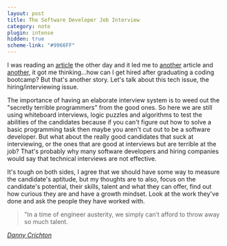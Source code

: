 ```yaml
---
layout: post
title: The Software Developer Job Interview
category: note
plugin: intense
hidden: true
scheme-link: "#9966FF"
---
```

I was reading an <a href="http://techcrunch.com/2015/03/08/on-secretly-terrible-engineers/">article</a> the other day and it led me to <a href="http://sockpuppet.org/blog/2015/03/06/the-hiring-post/">another</a> article and <a href="http://blog.codinghorror.com/why-cant-programmers-program/">another</a>, it got me thinking...how can I get hired after graduating a coding bootcamp? But that's another story. Let's talk about this tech issue, the hiring/interviewing issue.

The importance of having an elaborate interview system is to weed out the "secretly terrible programmers" from the good ones. So here we are still using whiteboard interviews, logic puzzles and algorithms to test the abilities of the candidates because if you can't figure out how to solve a basic programming task then maybe you aren't cut out to be a software developer. But what about the really good candidates that suck at interviewing, or the ones that are good at interviews but are terrible at the job? That's probably why many software developers and hiring companies would say that technical interviews are not effective.

It's tough on both sides, I agree that we should have some way to measure the candidate's aptitude, but my thoughts are to also, focus on the candidate's potential, their skills, talent and what they can offer, find out how curious they are and have a growth mindset. Look at the work they've done and ask the people they have worked with.

>"In a time of engineer austerity, we simply can&rsquo;t afford to throw away so much talent.
<footer>
  <cite>
    <a href ="http://techcrunch.com/2015/03/15/gray-beards/">Danny Crichton</a>
  </cite>
</footer>